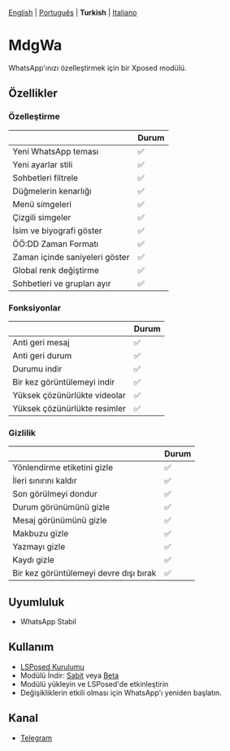 [English](../README.md) | [Português](./README_PTBR.md) | **Turkish** | [Italiano](languages/README_IT.md)

# MdgWa

WhatsApp'ınızı özelleştirmek için bir Xposed modülü.

## Özellikler

### Özelleştirme

|  | Durum |
| ------------- | ------------- |
| Yeni WhatsApp teması | ✅ |
| Yeni ayarlar stili | ✅ |
| Sohbetleri filtrele | ✅ |
| Düğmelerin kenarlığı | ✅ |
| Menü simgeleri | ✅ |
| Çizgili simgeler | ✅ |
| İsim ve biyografi göster | ✅ |
| ÖÖ:DD Zaman Formatı | ✅ |
| Zaman içinde saniyeleri göster | ✅ |
| Global renk değiştirme | ✅ |
| Sohbetleri ve grupları ayır | ✅ |


### Fonksiyonlar

|  | Durum |
| ------------- | ------------ |
| Anti geri mesaj | ✅ |
| Anti geri durum | ✅ |
| Durumu indir | ✅ |
| Bir kez görüntülemeyi indir | ✅ |
| Yüksek çözünürlükte videolar | ✅ |
| Yüksek çözünürlükte resimler | ✅ |

### Gizlilik

|  | Durum |
| ------------ | ------------ |
| Yönlendirme etiketini gizle | ✅ |
| İleri sınırını kaldır | ✅ |
| Son görülmeyi dondur | ✅ |
| Durum görünümünü gizle | ✅ |
| Mesaj görünümünü gizle | ✅ |
| Makbuzu gizle | ✅ |
| Yazmayı gizle | ✅ |
| Kaydı gizle | ✅ |
| Bir kez görüntülemeyi devre dışı bırak | ✅ |

## Uyumluluk

- WhatsApp Stabil

## Kullanım

- [LSPosed Kurulumu](https://github.com/LSPosed/LSPosed)
- Modülü İndir: [Sabit](https://github.com/ItsMadruga/MdgWa/releases/latest) veya [Beta](https://github.com/ItsMadruga/MdgWa/actions)
- Modülü yükleyin ve LSPosed'de etkinleştirin
- Değişikliklerin etkili olması için WhatsApp'ı yeniden başlatın.

## Kanal

- [Telegram](https://t.me/mdgwamodule)
